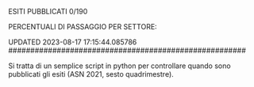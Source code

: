 ESITI PUBBLICATI 0/190 

PERCENTUALI DI PASSAGGIO PER SETTORE:

UPDATED 2023-08-17 17:15:44.085786
###################################################### 

Si tratta di un semplice script in python per controllare quando sono pubblicati gli esiti (ASN 2021, sesto quadrimestre).

